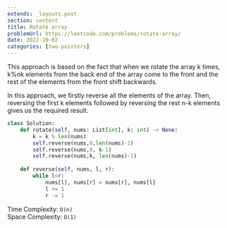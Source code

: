 ```yaml
---
extends: _layouts.post
section: content
title: Rotate array
problemUrl: https://leetcode.com/problems/rotate-array/
date: 2022-10-02
categories: [two-pointers]
---
```


This approach is based on the fact that when we rotate the array k times, k%nk elements from the back end of the array come to the front and the rest of the elements from the front shift backwards.

In this approach, we firstly reverse all the elements of the array. Then, reversing the first k elements followed by reversing the rest n-k elements gives us the required result.

```python
class Solution:
    def rotate(self, nums: List[int], k: int) -> None:
        k = k % len(nums)
        self.reverse(nums,0,len(nums)-1)
        self.reverse(nums,0, k-1)
        self.reverse(nums,k, len(nums)-1)
    
    def reverse(self, nums, l, r):
        while l<r:
            nums[l], nums[r] = nums[r], nums[l]
            l += 1
            r -= 1
```

Time Complexity: `O(n)` <br/>
Space Complexity: `O(1)`